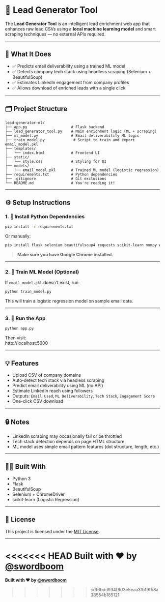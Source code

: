 # 🚀 Lead Generator Tool

The **Lead Generator Tool** is an intelligent lead enrichment web app that enhances raw lead CSVs using a **local machine learning model** and smart scraping techniques — no external APIs required.

---

## 🧠 What It Does

- ✅ Predicts email deliverability using a trained ML model  
- ✅ Detects company tech stack using headless scraping (Selenium + BeautifulSoup)  
- ✅ Estimates LinkedIn engagement from company profiles  
- ✅ Allows download of enriched leads with a single click

---

## 🗂 Project Structure

```
lead-generator-ml/
├── app.py                    # Flask backend
├── lead_generator_tool.py    # Main enrichment logic (ML + scraping)
├── ml_model.py               # Email deliverability ML logic
├── train_model.py             # Script to train and export email_model.pkl
├── templates/
│   └── index.html            # Frontend UI
├── static/
│   └── style.css             # Styling for UI
├── models/
│   └── email_model.pkl       # Trained ML model (logistic regression)
├── requirements.txt          # Python dependencies
├── .gitignore                # Git exclusions
└── README.md                 # You're reading it!
```

---

## ⚙️ Setup Instructions

### 1. 🔧 Install Python Dependencies

```bash
pip install -r requirements.txt
```

Or manually:

```bash
pip install flask selenium beautifulsoup4 requests scikit-learn numpy webdriver-manager
```

> **Make sure you have Google Chrome installed.**

---

### 2. 🧠 Train ML Model (Optional)

If `email_model.pkl` doesn't exist, run:

```bash
python train_model.py
```

This will train a logistic regression model on sample email data.

---

### 3. 🚀 Run the App

```bash
python app.py
```

Then visit:  
http://localhost:5000

---

## 💡 Features

- Upload CSV of company domains  
- Auto-detect tech stack via headless scraping  
- Predict email deliverability using ML (no API)  
- Estimate LinkedIn reach using followers  
- Outputs: `Email Used`, `ML Deliverability`, `Tech Stack`, `Engagement Score`  
- One-click CSV download  

---

## 🔒 Notes

- LinkedIn scraping may occasionally fail or be throttled  
- Tech stack detection depends on page HTML structure  
- ML model uses simple email pattern features (dot structure, length, etc.)


---

## 🧑‍💻 Built With

- Python 3  
- Flask  
- BeautifulSoup  
- Selenium + ChromeDriver  
- scikit-learn (Logistic Regression)

---

## 📄 License

This project is licensed under the [MIT License](LICENSE).

---

<<<<<<< HEAD
**Built with ❤️ by [@swordboom](https://github.com/swordboom)**
=======
**Built with ❤️ by [@swordboom](https://github.com/swordboom)**
>>>>>>> cdf6bdd934f6d3e5eaa3fb19f58a38554b185121
